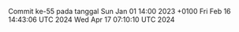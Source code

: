 Commit ke-55 pada tanggal Sun Jan 01 14:00 2023 +0100
Fri Feb 16 14:43:06 UTC 2024
Wed Apr 17 07:10:10 UTC 2024
